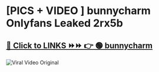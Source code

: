 
 # [PICS + VIDEO ] bunnycharm Onlyfans Leaked 2rx5b

## <h2><a href="https://clipsfans.com/bunnycharm&ref=git">🔗 Click to LINKS ⏩⏩ 👉 🟢 bunnycharm </a></h2>

<a href="https://clipsfans.com/bunnycharm&ref=git" rel="nofollow" data-target="animated-image.originalLink"><img src="https://i.ibb.co.com/xMMVF88/686577567.gif" alt="Viral Video Original" style="max-width: 100%; display: inline-block;" data-target="animated-image.originalImage"></a>

